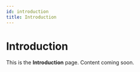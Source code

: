 ```yaml
---
id: introduction
title: Introduction
---
```


# Introduction

This is the **Introduction** page. Content coming soon.
